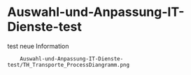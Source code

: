 # Auswahl-und-Anpassung-IT-Dienste-test
test
neue Information

        Auswahl-und-Anpassung-IT-Dienste-test/TH_Transporte_ProcessDiangramm.png
      
